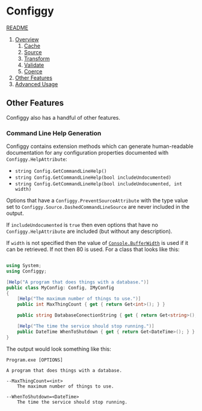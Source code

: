 # Configgy

[README](../README.md)

1. [Overview](1-Overview.md)
    1. [Cache](Pipeline/1-Cache.md)
    2. [Source](Pipeline/2-Source.md)
    3. [Transform](Pipeline/3-Transform.md)
    4. [Validate](Pipeline/4-Validate.md)
    5. [Coerce](Pipeline/5-Coerce.md)
2. [Other Features](2-Other.md)
3. [Advanced Usage](3-Advanced.md)

## Other Features

Configgy also has a handful of other features.

### Command Line Help Generation

Configgy contains extension methods which can generate human-readable documentation for any configuration properties documented with `Configgy.HelpAttribute`:

* `string Config.GetCommandLineHelp()`
* `string Config.GetCommandLineHelp(bool includeUndocumented)`
* `string Config.GetCommandLineHelp(bool includeUndocumented, int width)`

Options that have a `Configgy.PreventSourceAttribute` with the type value set to `Configgy.Source.DashedCommandLineSource` are never included in the output.

If `includeUndocumented` is `true` then even options that have no `Configgy.HelpAttribute` are included (but without any description).

If `width` is not specified then the value of [`Console.BufferWidth`](https://msdn.microsoft.com/en-us/library/system.console.bufferwidth(v=vs.110).aspx) is used if it can be retrieved. If not then 80 is used.
For a class that looks like this:

```csharp

using System;
using Configgy;

[Help("A program that does things with a database.")]
public class MyConfig: Config, IMyConfig
{   
    [Help("The maximum number of things to use.")]
    public int MaxThingCount { get { return Get<int>(); } }

    public string DatabaseConectionString { get { return Get<string>(); } }

    [Help("The time the service should stop running.")]        
    public DateTime WhenToShutdown { get { return Get<DateTime>(); } }
}

```

The output would look something like this:

```
Program.exe [OPTIONS]

A program that does things with a database.

--MaxThingCount=<int>
    The maximum number of things to use.

--WhenToShutdown=<DateTime>
    The time the service should stop running.

```

